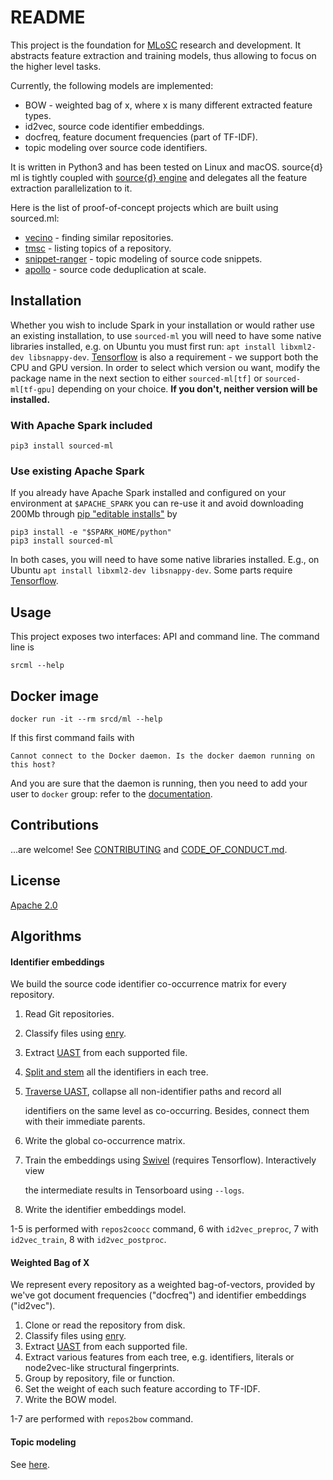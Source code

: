 # README

This project is the foundation for [MLoSC](https://github.com/src-d/awesome-machine-learning-on-source-code) research and development. It abstracts feature extraction and training models, thus allowing to focus on the higher level tasks.

Currently, the following models are implemented:

* BOW - weighted bag of x, where x is many different extracted feature types.
* id2vec, source code identifier embeddings.
* docfreq, feature document frequencies \(part of TF-IDF\).
* topic modeling over source code identifiers.

It is written in Python3 and has been tested on Linux and macOS. source{d} ml is tightly coupled with [source{d} engine](https://engine.sourced.tech) and delegates all the feature extraction parallelization to it.

Here is the list of proof-of-concept projects which are built using sourced.ml:

* [vecino](https://github.com/src-d/vecino) - finding similar repositories.
* [tmsc](https://github.com/src-d/tmsc) - listing topics of a repository.
* [snippet-ranger](https://github.com/src-d/snippet-ranger) - topic modeling of source code snippets.
* [apollo](https://github.com/src-d/apollo) - source code deduplication at scale.

## Installation

Whether you wish to include Spark in your installation or would rather use an existing
installation, to use `sourced-ml` you will need to have some native libraries installed,
e.g. on Ubuntu you must first run: `apt install libxml2-dev libsnappy-dev`. [Tensorflow](https://tensorflow.org)
is also a requirement - we support both the CPU and GPU  version. 
In order to select which version ou want, modify the package name in the next section
to either `sourced-ml[tf]` or `sourced-ml[tf-gpu]` depending on your choice.
**If you don't, neither version will be installed.**

### With Apache Spark included

```text
pip3 install sourced-ml
```

### Use existing Apache Spark

If you already have Apache Spark installed and configured on your environment at `$APACHE_SPARK` you can re-use it and avoid downloading 200Mb through [pip "editable installs"](https://pip.pypa.io/en/stable/reference/pip_install/#editable-installs) by

```text
pip3 install -e "$SPARK_HOME/python"
pip3 install sourced-ml
```

In both cases, you will need to have some native libraries installed. E.g., 
on Ubuntu `apt install libxml2-dev libsnappy-dev`. Some parts require [Tensorflow](https://tensorflow.org).

## Usage

This project exposes two interfaces: API and command line. The command line is

```text
srcml --help
```

## Docker image

```text
docker run -it --rm srcd/ml --help
```

If this first command fails with

```text
Cannot connect to the Docker daemon. Is the docker daemon running on this host?
```

And you are sure that the daemon is running, then you need to add your user to `docker` group: refer to the [documentation](https://docs.docker.com/engine/installation/linux/linux-postinstall/#manage-docker-as-a-non-root-user).

## Contributions

...are welcome! See [CONTRIBUTING](contributing.md) and [CODE\_OF\_CONDUCT.md](code_of_conduct.md).

## License

[Apache 2.0](license.md)

## Algorithms

#### Identifier embeddings

We build the source code identifier co-occurrence matrix for every repository.

1. Read Git repositories.
2. Classify files using [enry](https://github.com/src-d/enry).
3. Extract [UAST](https://doc.bblf.sh/uast/specification.html) from each supported file.
4. [Split and stem](https://github.com/src-d/ml/tree/d1f13d079f57caa6338bb7eb8acb9062e011eda9/sourced/ml/algorithms/token_parser.py) all the identifiers in each tree.
5. [Traverse UAST](https://github.com/src-d/ml/tree/d1f13d079f57caa6338bb7eb8acb9062e011eda9/sourced/ml/transformers/coocc.py), collapse all non-identifier paths and record all

   identifiers on the same level as co-occurring. Besides, connect them with their immediate parents.

6. Write the global co-occurrence matrix.
7. Train the embeddings using [Swivel](https://github.com/src-d/ml/tree/d1f13d079f57caa6338bb7eb8acb9062e011eda9/sourced/ml/algorithms/swivel.py) \(requires Tensorflow\). Interactively view

   the intermediate results in Tensorboard using `--logs`.

8. Write the identifier embeddings model.

1-5 is performed with `repos2coocc` command, 6 with `id2vec_preproc`, 7 with `id2vec_train`, 8 with `id2vec_postproc`.

#### Weighted Bag of X

We represent every repository as a weighted bag-of-vectors, provided by we've got document frequencies \("docfreq"\) and identifier embeddings \("id2vec"\).

1. Clone or read the repository from disk.
2. Classify files using [enry](https://github.com/src-d/enry).
3. Extract [UAST](https://doc.bblf.sh/uast/specification.html) from each supported file.
4. Extract various features from each tree, e.g. identifiers, literals or node2vec-like structural fingerprints.
5. Group by repository, file or function.
6. Set the weight of each such feature according to TF-IDF.
7. Write the BOW model.

1-7 are performed with `repos2bow` command.

#### Topic modeling

See [here](doc/topic_modeling.md).

